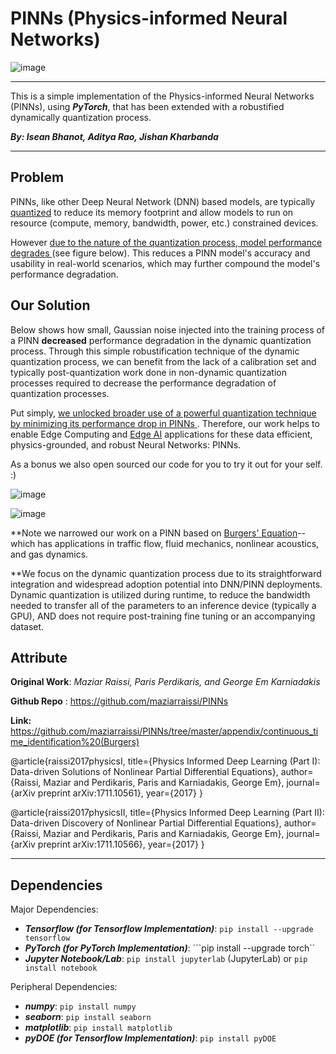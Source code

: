 # PINNs (Physics-informed Neural Networks)

![image](https://github.com/user-attachments/assets/00f94358-6ffd-4a6d-b45d-d151d3013080)

------------------------

This is a simple implementation of the Physics-informed Neural Networks (PINNs), using ***PyTorch***, that has been extended with a robustified dynamically quantization process.

_**By: Isean Bhanot, Aditya Rao, Jishan Kharbanda**_

------------------------

## Problem

PINNs, like other Deep Neural Network (DNN) based models, are typically [quantized](https://huggingface.co/docs/optimum/en/concept_guides/quantization) to reduce its memory footprint and allow models to run on resource (compute, memory, bandwidth, power, etc.) constrained devices. 

However <ins> due to the nature of the quantization process, model performance degrades </ins> (see figure below). This reduces a PINN model's accuracy and usability in real-world scenarios, which may further compound the model's performance degradation.

## Our Solution

Below shows how small, Gaussian noise injected into the training process of a PINN **decreased** performance degradation in the dynamic quantization process. Through this simple robustification technique of the dynamic quantization process, we can benefit from the lack of a calibration set and typically post-quantization work done in non-dynamic quantization processes required to decrease the performance degradation of quantization processes. 

Put simply, <ins> we unlocked broader use of a powerful quantization technique by minimizing its performance drop in PINNs </ins>. Therefore, our work helps to enable Edge Computing and [Edge AI](https://www.hpe.com/us/en/what-is/edge-ai.html) applications for these data efficient, physics-grounded, and robust Neural Networks: PINNs. 

As a bonus we also open sourced our code for you to try it out for your self. :)

![image](https://github.com/user-attachments/assets/5c754812-fe50-4d86-a6de-603637ea6a14)

![image](https://github.com/user-attachments/assets/47f719fd-0a79-419f-9b87-620a4ebc2518)

**Note we narrowed our work on a PINN based on [Burgers' Equation](https://en.wikipedia.org/wiki/Burgers%27_equation)--which has applications in traffic flow, fluid mechanics, nonlinear acoustics, and gas dynamics.

**We focus on the dynamic quantization process due to its straightforward integration and widespread adoption potential into DNN/PINN deployments. Dynamic quantization is utilized during runtime, to reduce the bandwidth needed to transfer all of the parameters to an inference device (typically a GPU), AND does not require post-training fine tuning or an accompanying dataset.

## Attribute

**Original Work**: *Maziar Raissi, Paris Perdikaris, and George Em Karniadakis*

**Github Repo** : https://github.com/maziarraissi/PINNs

**Link:** https://github.com/maziarraissi/PINNs/tree/master/appendix/continuous_time_identification%20(Burgers)

@article{raissi2017physicsI,
  title={Physics Informed Deep Learning (Part I): Data-driven Solutions of Nonlinear Partial Differential Equations},
  author={Raissi, Maziar and Perdikaris, Paris and Karniadakis, George Em},
  journal={arXiv preprint arXiv:1711.10561},
  year={2017}
}

@article{raissi2017physicsII,
  title={Physics Informed Deep Learning (Part II): Data-driven Discovery of Nonlinear Partial Differential Equations},
  author={Raissi, Maziar and Perdikaris, Paris and Karniadakis, George Em},
  journal={arXiv preprint arXiv:1711.10566},
  year={2017}
}

-------------------------------------------

## Dependencies

Major Dependencies:

 - ***Tensorflow (for Tensorflow Implementation)***: ```pip install --upgrade tensorflow```
 - ***PyTorch (for PyTorch Implementation)***: ```pip install --upgrade torch``
 - ***Jupyter Notebook/Lab***: ```pip install jupyterlab``` (JupyterLab) or ```pip install notebook```

Peripheral Dependencies:
 
 - ***numpy***: ```pip install numpy```
 - ***seaborn***: ```pip install seaborn```
 - ***matplotlib***: ```pip install matplotlib```
 - ***pyDOE (for Tensorflow Implementation)***: ```pip install pyDOE```
